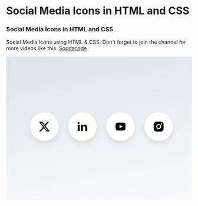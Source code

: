 # Social Media Icons in HTML and CSS
### Social Media Icons in HTML and CSS

Social Media Icons using HTML & CSS.
Don't forget to join the channel for more videos like this. [Soodacode](https://www.youtube.com/@Soodacode)

![Social Media Icons in HTML and CSS](/preview.png)
